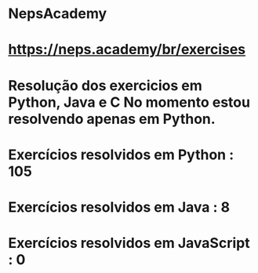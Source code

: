 # NepsAcademy
# https://neps.academy/br/exercises 
# Resolução dos exercicios em Python, Java e C No momento estou resolvendo apenas em Python.
# Exercícios resolvidos em Python : 105
# Exercícios resolvidos em Java : 8
# Exercícios resolvidos em JavaScript : 0
